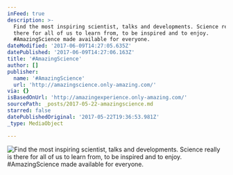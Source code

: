 ```yaml
---
inFeed: true
description: >-
  Find the most inspiring scientist, talks and developments. Science really is
  there for all of us to learn from, to be inspired and to enjoy.
  #AmazingScience made available for everyone.
dateModified: '2017-06-09T14:27:05.635Z'
datePublished: '2017-06-09T14:27:06.163Z'
title: '#AmazingScience'
author: []
publisher:
  name: '#AmazingScience'
  url: 'http://amazingscience.only-amazing.com/'
via: {}
isBasedOnUrl: 'http://amazingexperience.only-amazing.com/'
sourcePath: _posts/2017-05-22-amazingscience.md
starred: false
datePublishedOriginal: '2017-05-22T19:36:53.981Z'
_type: MediaObject

---
```

![Find the most inspiring scientist, talks and developments. Science really is there for all of us to learn from, to be inspired and to enjoy. #AmazingScience made available for everyone.](https://the-grid-user-content.s3-us-west-2.amazonaws.com/aeccca3a-52c3-4771-a241-c63090844d24.jpg)